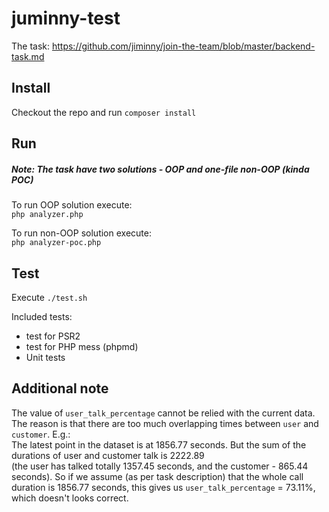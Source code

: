 # juminny-test

The task: https://github.com/jiminny/join-the-team/blob/master/backend-task.md

## Install
Checkout the repo and run `composer install`

## Run

##### Note: The task have two solutions - OOP and one-file non-OOP (kinda POC)

To run OOP solution execute:  
`php analyzer.php`

To run non-OOP solution execute:  
`php analyzer-poc.php`

## Test

Execute `./test.sh`

Included tests:
- test for PSR2
- test for PHP mess (phpmd)
- Unit tests

## Additional note
The value of `user_talk_percentage` cannot be relied with the current data.  
The reason is that there are too much overlapping times between `user` and `customer`.
E.g.:  
The latest point in the dataset is at 1856.77 seconds. 
But the sum of the durations of user and customer talk is 2222.89  
(the user has talked totally 1357.45 seconds, and the customer - 865.44 seconds).
So if we assume (as per task description) that the whole call duration is 1856.77 seconds, this gives us `user_talk_percentage` = 73.11%, which doesn't looks correct.

